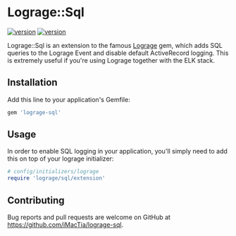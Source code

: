 # Lograge::Sql

[<img src="https://img.shields.io/badge/version-0.1.1-green.svg" alt="version" />](https://github.com/iMacTia/lograge-sql) [<img src="https://travis-ci.org/iMacTia/lograge-sql.svg?branch=master" alt="version" />](https://travis-ci.org/iMacTia/lograge-sql)

Lograge::Sql is an extension to the famous [Lograge](https://github.com/roidrage/lograge) gem, which adds SQL queries to the Lograge Event and disable default ActiveRecord logging.
This is extremely useful if you're using Lograge together with the ELK stack.

## Installation

Add this line to your application's Gemfile:

```ruby
gem 'lograge-sql'
```

## Usage

In order to enable SQL logging in your application, you'll simply need to add this on top of your lograge initializer:

```ruby
# config/initializers/lograge
require 'lograge/sql/extension'
```

## Contributing

Bug reports and pull requests are welcome on GitHub at https://github.com/iMacTia/lograge-sql.

